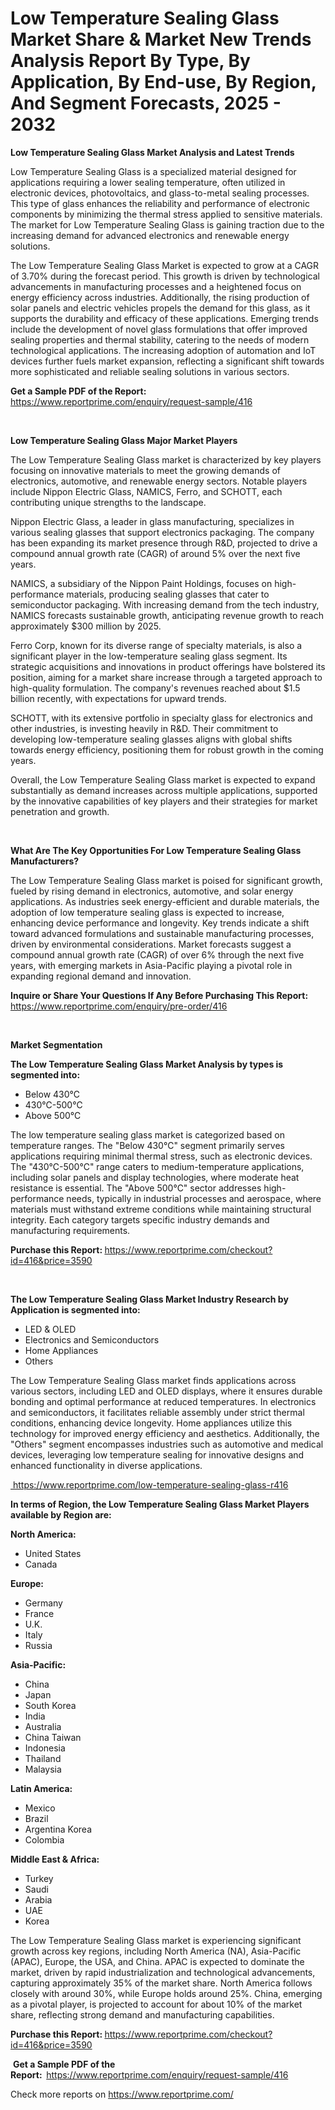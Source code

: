 <p><h1>Low Temperature Sealing Glass Market Share & Market New Trends Analysis Report By Type, By Application, By End-use, By Region, And Segment Forecasts, 2025 - 2032</h1></p><p><strong>Low Temperature Sealing Glass Market Analysis and Latest Trends</strong></p>
<p><p>Low Temperature Sealing Glass is a specialized material designed for applications requiring a lower sealing temperature, often utilized in electronic devices, photovoltaics, and glass-to-metal sealing processes. This type of glass enhances the reliability and performance of electronic components by minimizing the thermal stress applied to sensitive materials. The market for Low Temperature Sealing Glass is gaining traction due to the increasing demand for advanced electronics and renewable energy solutions.</p><p>The Low Temperature Sealing Glass Market is expected to grow at a CAGR of 3.70% during the forecast period. This growth is driven by technological advancements in manufacturing processes and a heightened focus on energy efficiency across industries. Additionally, the rising production of solar panels and electric vehicles propels the demand for this glass, as it supports the durability and efficacy of these applications. Emerging trends include the development of novel glass formulations that offer improved sealing properties and thermal stability, catering to the needs of modern technological applications. The increasing adoption of automation and IoT devices further fuels market expansion, reflecting a significant shift towards more sophisticated and reliable sealing solutions in various sectors.</p></p>
<p><strong>Get a Sample PDF of the Report:&nbsp;</strong> <a href="https://www.reportprime.com/enquiry/request-sample/416?utm_campaign=2788&utm_medium=2&utm_source=Github&utm_content=ia&utm_term=18032025&utm_id=low-temperature-sealing-glass">https://www.reportprime.com/enquiry/request-sample/416</a></p>
<p>&nbsp;</p>
<p><strong>Low Temperature Sealing Glass Major Market Players</strong></p>
<p><p>The Low Temperature Sealing Glass market is characterized by key players focusing on innovative materials to meet the growing demands of electronics, automotive, and renewable energy sectors. Notable players include Nippon Electric Glass, NAMICS, Ferro, and SCHOTT, each contributing unique strengths to the landscape.</p><p>Nippon Electric Glass, a leader in glass manufacturing, specializes in various sealing glasses that support electronics packaging. The company has been expanding its market presence through R&D, projected to drive a compound annual growth rate (CAGR) of around 5% over the next five years.</p><p>NAMICS, a subsidiary of the Nippon Paint Holdings, focuses on high-performance materials, producing sealing glasses that cater to semiconductor packaging. With increasing demand from the tech industry, NAMICS forecasts sustainable growth, anticipating revenue growth to reach approximately $300 million by 2025.</p><p>Ferro Corp, known for its diverse range of specialty materials, is also a significant player in the low-temperature sealing glass segment. Its strategic acquisitions and innovations in product offerings have bolstered its position, aiming for a market share increase through a targeted approach to high-quality formulation. The company's revenues reached about $1.5 billion recently, with expectations for upward trends.</p><p>SCHOTT, with its extensive portfolio in specialty glass for electronics and other industries, is investing heavily in R&D. Their commitment to developing low-temperature sealing glasses aligns with global shifts towards energy efficiency, positioning them for robust growth in the coming years.</p><p>Overall, the Low Temperature Sealing Glass market is expected to expand substantially as demand increases across multiple applications, supported by the innovative capabilities of key players and their strategies for market penetration and growth.</p></p>
<p>&nbsp;</p>
<p><strong>What Are The Key Opportunities For Low Temperature Sealing Glass Manufacturers?</strong></p>
<p><p>The Low Temperature Sealing Glass market is poised for significant growth, fueled by rising demand in electronics, automotive, and solar energy applications. As industries seek energy-efficient and durable materials, the adoption of low temperature sealing glass is expected to increase, enhancing device performance and longevity. Key trends indicate a shift toward advanced formulations and sustainable manufacturing processes, driven by environmental considerations. Market forecasts suggest a compound annual growth rate (CAGR) of over 6% through the next five years, with emerging markets in Asia-Pacific playing a pivotal role in expanding regional demand and innovation.</p></p>
<p><strong>Inquire or Share Your Questions If Any Before Purchasing This Report:</strong> <a href="https://www.reportprime.com/enquiry/pre-order/416?utm_campaign=2788&utm_medium=2&utm_source=Github&utm_content=ia&utm_term=18032025&utm_id=low-temperature-sealing-glass">https://www.reportprime.com/enquiry/pre-order/416</a></p>
<p>&nbsp;</p>
<p><strong>Market Segmentation</strong></p>
<p><strong>The Low Temperature Sealing Glass Market Analysis by types is segmented into:</strong></p>
<p><ul><li>Below 430℃</li><li>430℃-500℃</li><li>Above 500℃</li></ul></p>
<p><p>The low temperature sealing glass market is categorized based on temperature ranges. The "Below 430℃" segment primarily serves applications requiring minimal thermal stress, such as electronic devices. The "430℃-500℃" range caters to medium-temperature applications, including solar panels and display technologies, where moderate heat resistance is essential. The "Above 500℃" sector addresses high-performance needs, typically in industrial processes and aerospace, where materials must withstand extreme conditions while maintaining structural integrity. Each category targets specific industry demands and manufacturing requirements.</p></p>
<p><strong>Purchase this Report:&nbsp;</strong><a href="https://www.reportprime.com/checkout?id=416&price=3590&utm_campaign=2788&utm_medium=2&utm_source=Github&utm_content=ia&utm_term=18032025&utm_id=low-temperature-sealing-glass">https://www.reportprime.com/checkout?id=416&price=3590</a></p>
<p>&nbsp;</p>
<p><strong>The Low Temperature Sealing Glass Market Industry Research by Application is segmented into:</strong></p>
<p><ul><li>LED & OLED</li><li>Electronics and Semiconductors</li><li>Home Appliances</li><li>Others</li></ul></p>
<p><p>The Low Temperature Sealing Glass market finds applications across various sectors, including LED and OLED displays, where it ensures durable bonding and optimal performance at reduced temperatures. In electronics and semiconductors, it facilitates reliable assembly under strict thermal conditions, enhancing device longevity. Home appliances utilize this technology for improved energy efficiency and aesthetics. Additionally, the "Others" segment encompasses industries such as automotive and medical devices, leveraging low temperature sealing for innovative designs and enhanced functionality in diverse applications.</p></p>
<p><a href="https://www.reportprime.com/low-temperature-sealing-glass-r416?utm_campaign=2788&utm_medium=2&utm_source=Github&utm_content=ia&utm_term=18032025&utm_id=low-temperature-sealing-glass">&nbsp;https://www.reportprime.com/low-temperature-sealing-glass-r416</a></p>
<p><strong>In terms of Region, the Low Temperature Sealing Glass Market Players available by Region are:</strong></p>
<p>
    <p> <strong> North America: </strong>
        <ul>
            <li>United States</li>
            <li>Canada</li>
        </ul>
        </p> 
    <p> <strong> Europe: </strong>
        <ul>
            <li>Germany</li>
            <li>France</li>
            <li>U.K.</li>
            <li>Italy</li>
            <li>Russia</li>
        </ul>
        </p> 
    <p> <strong> Asia-Pacific: </strong>
        <ul>
            <li>China</li>
            <li>Japan</li>
            <li>South Korea</li>
            <li>India</li>
            <li>Australia</li>
            <li>China Taiwan</li>
            <li>Indonesia</li>
            <li>Thailand</li>
            <li>Malaysia</li>
        </ul>
        </p> 
    <p> <strong> Latin America: </strong>
        <ul>
            <li>Mexico</li>
            <li>Brazil</li>
            <li>Argentina Korea</li>
            <li>Colombia</li>
        </ul>
        </p> 
    <p> <strong> Middle East & Africa: </strong>
        <ul>
            <li>Turkey</li>
            <li>Saudi</li>
            <li>Arabia</li>
            <li>UAE</li>
            <li>Korea</li>
        </ul>
    </p>
    </p>
<p><p>The Low Temperature Sealing Glass market is experiencing significant growth across key regions, including North America (NA), Asia-Pacific (APAC), Europe, the USA, and China. APAC is expected to dominate the market, driven by rapid industrialization and technological advancements, capturing approximately 35% of the market share. North America follows closely with around 30%, while Europe holds around 25%. China, emerging as a pivotal player, is projected to account for about 10% of the market share, reflecting strong demand and manufacturing capabilities.</p></p>
<p><strong>Purchase this Report: </strong><a href="https://www.reportprime.com/checkout?id=416&price=3590&utm_campaign=2788&utm_medium=2&utm_source=Github&utm_content=ia&utm_term=18032025&utm_id=low-temperature-sealing-glass">https://www.reportprime.com/checkout?id=416&price=3590</a></p>
<p>&nbsp;<strong>Get a Sample PDF of the Report:&nbsp;&nbsp;</strong><a href="https://www.reportprime.com/enquiry/request-sample/416?utm_campaign=2788&utm_medium=2&utm_source=Github&utm_content=ia&utm_term=18032025&utm_id=low-temperature-sealing-glass">https://www.reportprime.com/enquiry/request-sample/416</a></p>
<p><strong></strong></p>
<p>Check more reports on <a href="https://www.reportprime.com/?utm_campaign=2788&utm_medium=2&utm_source=Github&utm_content=ia&utm_term=18032025&utm_id=low-temperature-sealing-glass">https://www.reportprime.com/</a></p>